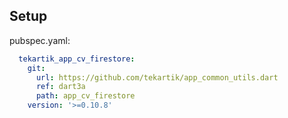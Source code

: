 ## Setup

pubspec.yaml:

```yaml
  tekartik_app_cv_firestore:
    git:
      url: https://github.com/tekartik/app_common_utils.dart
      ref: dart3a
      path: app_cv_firestore
    version: '>=0.10.8'
```
